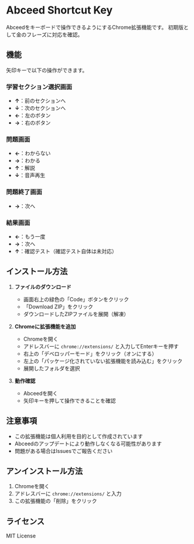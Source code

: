 # Abceed Shortcut Key

Abceedをキーボードで操作できるようにするChrome拡張機能です。
初期版として金のフレーズに対応を確認。

## 機能

矢印キーで以下の操作ができます。

### 学習セクション選択画面
* **↑**：前のセクションへ
* **↓**：次のセクションへ
* **←**：左のボタン
* **→**：右のボタン

### 問題画面
* **←**：わからない
* **→**：わかる
* **↑**：解説
* **↓**：音声再生

### 問題終了画面
* **→**：次へ


### 結果画面
* **←**：もう一度
* **→**：次へ
* **↑**：確認テスト（確認テスト自体は未対応）

## インストール方法

1. **ファイルのダウンロード**
   * 画面右上の緑色の「Code」ボタンをクリック
   * 「Download ZIP」をクリック
   * ダウンロードしたZIPファイルを展開（解凍）

2. **Chromeに拡張機能を追加**
   * Chromeを開く
   * アドレスバーに `chrome://extensions/` と入力してEnterキーを押す
   * 右上の「デベロッパーモード」をクリック（オンにする）
   * 左上の「パッケージ化されていない拡張機能を読み込む」をクリック
   * 展開したフォルダを選択

3. **動作確認**
   * Abceedを開く
   * 矢印キーを押して操作できることを確認

## 注意事項

* この拡張機能は個人利用を目的として作成されています
* Abceedのアップデートにより動作しなくなる可能性があります
* 問題がある場合はIssuesでご報告ください

## アンインストール方法

1. Chromeを開く
2. アドレスバーに `chrome://extensions/` と入力
3. この拡張機能の「削除」をクリック

## ライセンス

MIT License
